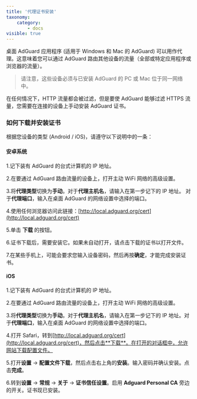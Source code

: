 ```yaml
---
title: '代理证书安装'
taxonomy:
    category:
        - docs
visible: true
---
```


桌面 AdGuard 应用程序 (适用于 Windows 和 Mac 的 AdGuard) 可以用作代理。这意味着您可以通过 AdGuard 路由其他设备的流量（全部或特定应用程序或浏览器的流量）。

>请注意，这些设备必须与已安装 AdGuard 的 PC 或 Mac 位于同一网络中。

在任何情况下，HTTP 流量都会被过滤，但是要使 AdGuard 能够过滤 HTTPS 流量，您需要在连接的设备上手动安装 AdGuard 证书。

### 如何下载并安装证书

根据您设备的类型 (Android / iOS)，请遵守以下说明中的一条：

#### 安卓系统

1.记下装有 AdGuard 的台式计算机的 IP 地址。

2.在要通过 AdGuard 路由流量的设备上，打开主动 WiFi 网络的高级设置。

3.将**代理类型**切换为**手动**。对于**代理主机名**，请输入在第一步记下的 IP 地址。 对于**代理端口**，输入在桌面 AdGuard 的网络设置中选择的端口。

4.使用任何浏览器访问此链接：[http://local.adguard.org/cert](http://local.adguard.org/cert)

5.单击 **下载** 的按钮。

6.证书下载后，需要安装它。如果未自动打开，请点击下载的证书以打开文件。

7.在某些手机上，可能会要求您输入设备密码，然后再按**确定**，才能完成安装证书。

#### iOS

1.记下装有 AdGuard 的台式计算机的 IP 地址。

2.在要通过 AdGuard 路由流量的设备上，打开主动 WiFi 网络的高级设置。

3.将**代理类型**切换为**手动**。对于**代理主机名**，请输入在第一步记下的 IP 地址。对于**代理端口**，输入在桌面 AdGuard 的网络设置中选择的端口。     

4.打开 Safari，转到[http://local.adguard.org/cert](http://local.adguard.org/cert)，然后点击**下载**。在打开的对话框中，允许网站下载配置文件。

5.打开**设置** -> **配置文件下载**，然后点击右上角的**安装**。输入密码并确认安装。点击**完成**。

6.转到**设置** -> **常规** -> **关于** -> **证书信任设置**。启用 **Adguard Personal CA** 旁边的开关。证书现已安装。
